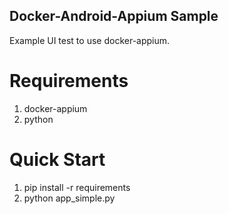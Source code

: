 Docker-Android-Appium Sample
----------------------------

Example UI test to use docker-appium.

Requirements
============
1. docker-appium
2. python

Quick Start
===========
1. pip install -r requirements
2. python app_simple.py
